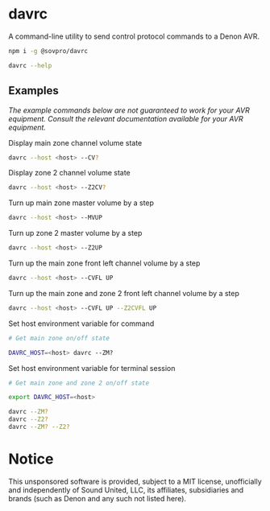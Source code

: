 # davrc

A command-line utility to send control protocol commands to a Denon AVR.

```bash
npm i -g @sovpro/davrc

davrc --help
```

## Examples

*The example commands below are not guaranteed to work for your AVR equipment. Consult the relevant documentation available for your AVR equipment.*

Display main zone channel volume state
```bash
davrc --host <host> --CV?
```

Display zone 2 channel volume state
```bash
davrc --host <host> --Z2CV?
```

Turn up main zone master volume by a step
```bash
davrc --host <host> --MVUP
```

Turn up zone 2 master volume by a step
```bash
davrc --host <host> --Z2UP
```

Turn up the main zone front left channel volume by a step
```bash
davrc --host <host> --CVFL UP
```

Turn up the main zone and zone 2 front left channel volume by a step
```bash
davrc --host <host> --CVFL UP --Z2CVFL UP
```

Set host environment variable for command 
```bash
# Get main zone on/off state

DAVRC_HOST=<host> davrc --ZM?
```

Set host environment variable for terminal session 
```bash
# Get main zone and zone 2 on/off state

export DAVRC_HOST=<host>

davrc --ZM?
davrc --Z2?
davrc --ZM? --Z2?
```

# Notice

This unsponsored software is provided, subject to a MIT license, unofficially and independently of Sound United, LLC, its affiliates, subsidiaries and brands (such as Denon and any such not listed here).

